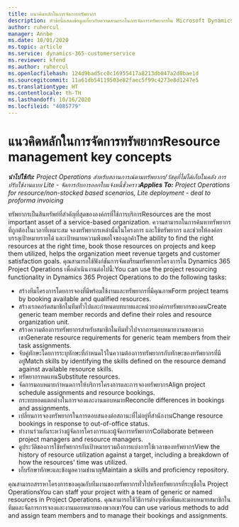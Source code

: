 ```yaml
---
title: แนวคิดหลักในการจัดการทรัพยากร
description: หัวข้อนี้แสดงข้อมูลเกี่ยวกับความสามารถในการจัดการทรัพยากรใน Microsoft Dynamics Project Operations
author: ruhercul
manager: Annbe
ms.date: 10/01/2020
ms.topic: article
ms.service: dynamics-365-customerservice
ms.reviewer: kfend
ms.author: ruhercul
ms.openlocfilehash: 124d9bad5cc0c16955417a8213db047a2d8bae1d
ms.sourcegitcommit: 11a61db54119503e82faec5f99c4273e8d1247e5
ms.translationtype: HT
ms.contentlocale: th-TH
ms.lasthandoff: 10/16/2020
ms.locfileid: "4085779"
---
```

# <a name="resource-management-key-concepts"></a><span data-ttu-id="fe389-103">แนวคิดหลักในการจัดการทรัพยากร</span><span class="sxs-lookup"><span data-stu-id="fe389-103">Resource management key concepts</span></span>

<span data-ttu-id="fe389-104">_**นำไปใช้กับ:** Project Operations สำหรับสถานการณ์ตามทรัพยากร/วัสดุที่ไม่ได้เก็บในคลัง การปรับใช้งานแบบ Lite - จัดการกับการออกใบแจ้งหนี้ชั่วคราว_</span><span class="sxs-lookup"><span data-stu-id="fe389-104">_**Applies To:** Project Operations for resource/non-stocked based scenarios, Lite deployment - deal to proforma invoicing_</span></span>

<span data-ttu-id="fe389-105">ทรัพยากรเป็นสินทรัพย์ที่สำคัญที่สุดขององค์กรที่ใช้การบริการ</span><span class="sxs-lookup"><span data-stu-id="fe389-105">Resources are the most important asset of a service-based organization.</span></span> <span data-ttu-id="fe389-106">ความสามารถในการค้นหาทรัพยากรที่ถูกต้องในเวลาที่เหมาะสม จองทรัพยากรเหล่านั้นในโครงการ และใช้ทรัพยากร และช่วยให้องค์กรบรรลุเป้าหมายรายได้ และเป้าหมายความพึงพอใจของลูกค้า</span><span class="sxs-lookup"><span data-stu-id="fe389-106">The ability to find the right resources at the right time, book those resources on projects and keep them utilized, helps the organization meet revenue targets and customer satisfaction goals.</span></span> <span data-ttu-id="fe389-107">คุณสามารถใช้ฟังก์ชันการจัดเตรียมทรัพยากรโครงการใน Dynamics 365 Project Operations เพื่อดำเนินงานต่อไปนี้:</span><span class="sxs-lookup"><span data-stu-id="fe389-107">You can use the project resourcing functionality in Dynamics 365 Project Operations to do the following tasks:</span></span>

- <span data-ttu-id="fe389-108">สร้างทีมโครงการโดยการจองที่มีพร้อมใช้งานและทรัพยากรที่มีคุณภาพ</span><span class="sxs-lookup"><span data-stu-id="fe389-108">Form project teams by booking available and qualified resources.</span></span>
- <span data-ttu-id="fe389-109">สร้างเรกคอร์ดสมาชิกในทีมทั่วไปและกำหนดบทบาทและหน่วยองค์กรทรัพยากรของตน</span><span class="sxs-lookup"><span data-stu-id="fe389-109">Create generic team member records and define their roles and resource organization unit.</span></span>
- <span data-ttu-id="fe389-110">สร้างความต้องการทรัพยากรสำหรับสมาชิกในทีมทั่วไปจากการมอบหมายงานของพวกเขา</span><span class="sxs-lookup"><span data-stu-id="fe389-110">Generate resource requirements for generic team members from their task assignments.</span></span>
- <span data-ttu-id="fe389-111">จับคู่ทักษะโดยการระบุทักษะที่กำหนดไว้ในความต้องการทรัพยากรกับทักษะของทรัพยากรที่มีอยู่</span><span class="sxs-lookup"><span data-stu-id="fe389-111">Match skills by identifying the skills defined on the resource demand against available resource skills.</span></span>
- <span data-ttu-id="fe389-112">ทรัพยากรทดแทน</span><span class="sxs-lookup"><span data-stu-id="fe389-112">Substitute resources.</span></span>
- <span data-ttu-id="fe389-113">จัดการมอบหมายกำหนดการให้บริการโครงการและการจองทรัพยากร</span><span class="sxs-lookup"><span data-stu-id="fe389-113">Align project schedule assignments and resource bookings.</span></span>
- <span data-ttu-id="fe389-114">กระทบยอดแตกต่างในการจองและงานมอบหมาย</span><span class="sxs-lookup"><span data-stu-id="fe389-114">Reconcile differences in bookings and assignments.</span></span>
- <span data-ttu-id="fe389-115">เปลี่ยนการจองทรัพยากรในการตอบสนองต่อสถานะที่ไม่อยู่ที่สำนักงาน</span><span class="sxs-lookup"><span data-stu-id="fe389-115">Change resource bookings in response to out-of-office status.</span></span>
- <span data-ttu-id="fe389-116">ทำงานร่วมกันระหว่างผู้จัดการโครงการและผู้จัดการทรัพยากร</span><span class="sxs-lookup"><span data-stu-id="fe389-116">Collaborate between project managers and resource managers.</span></span>
- <span data-ttu-id="fe389-117">ดูประวัติของการใช้ทรัพยากรกับเป้าหมายรวมถึงการแบ่งการใช้เวลาของทรัพยากร</span><span class="sxs-lookup"><span data-stu-id="fe389-117">View the history of resource utilization against a target, including a breakdown of how the resources' time was utilized.</span></span>
- <span data-ttu-id="fe389-118">เก็บรักษาทักษะและข้อมูลความชำนาญ</span><span class="sxs-lookup"><span data-stu-id="fe389-118">Maintain a skills and proficiency repository.</span></span>


<span data-ttu-id="fe389-119">คุณสามารถสรรหาโครงการของคุณกับทีมงานของทรัพยากรทั่วไปหรือทรัพยากรที่ระบุชื่อใน Project Operations</span><span class="sxs-lookup"><span data-stu-id="fe389-119">You can staff your project with a team of generic or named resources in Project Operations.</span></span> <span data-ttu-id="fe389-120">คุณสามารถใช้วิธีการต่างๆเพื่อเพิ่มและมอบหมายสมาชิกในทีมและจัดการการจองและงานมอบหมายของพวกเขา</span><span class="sxs-lookup"><span data-stu-id="fe389-120">You can use various methods to add and assign team members and to manage their bookings and assignments.</span></span> 
